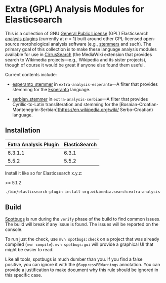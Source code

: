 Extra (GPL) Analysis Modules for Elasticsearch
=========================

This is a collection of GNU [General Public
License](https://www.gnu.org/licenses/gpl.html) (GPL) Elasticsearch [analysis
plugins](https://www.elastic.co/guide/en/elasticsearch/reference/current/analysis-lang-analyzer.html)
(currently at *n* = 1) built around other GPL-licensed open-source morphological
analysis software (e.g., [stemmers](https://en.wikipedia.org/wiki/Stemming) and
such). The primary goal of this collection is to make these language analysis
modules available for use in
[CirrusSearch](https://www.mediawiki.org/wiki/Extension:CirrusSearch) (the
MediaWiki extension that provides search to Wikimedia projects—e.g., Wikipedia
and its sister projects), though of course it would be great if anyone else
found them useful.

Current contents include:

* [esperanto_stemmer](docs/esperanto_stemmer.md) in
`extra-analysis-esperanto`—A filter that provides stemming for the
[Esperanto](https://en.wikipedia.org/wiki/Esperanto) language.

* [serbian_stemmer](docs/serbian_stemmer.md) in
`extra-analysis-serbian`—A filter that provides Cyrillic-to-Latin
transliteration and stemming for the
[Bosnian-Croatian-Montenegrin-Serbian](https://en.wikipedia.org/wiki/
Serbo-Croatian) language.

Installation
------------

| Extra Analysis Plugin |  ElasticSearch  |
|-----------------------|-----------------|
| 6.3.1.1               | 6.3.1           |
| 5.5.2                 | 5.5.2           |

Install it like so for Elasticsearch x.y.z:

\>= 5.1.2

```bash
./bin/elasticsearch-plugin install org.wikimedia.search:extra-analysis-serbian:x.y.z
```

Build
-----
[Spotbugs](https://spotbugs.github.io/) is run during the `verify` phase of the
build to find common issues. The build will break if any issue is found. The
issues will be reported on the console.

To run just the check, use `mvn spotbugs:check` on a project that was already
compiled (`mvn compile`). `mvn spotbugs:gui` will provide a graphical UI that
might be easier to read.

Like all tools, spotbugs is much dumber than you. If you find a false positive,
you can ignore it with the `@SuppressFBWarnings` annotation. You can provide a
justification to make document why this rule should be ignored in this specific
case.
